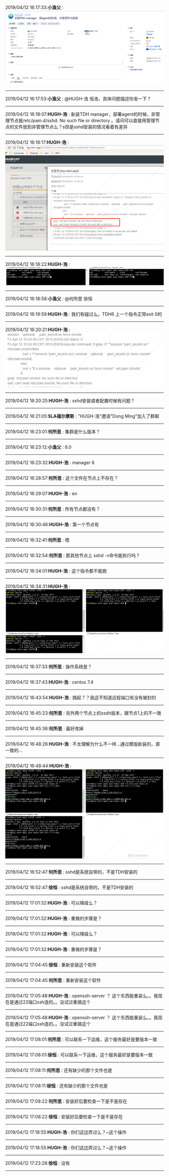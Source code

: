 2019/04/12 16:17:33:**小渔父** : ![图片如下](ATTACHMENT/1555057040.556961.png)
*******************************************************************************
2019/04/12 16:17:53:**小渔父** : @HUGH-浩 恒浩，具体问题描述你发一下？
*************************************************************************************
2019/04/12 16:18:07:**HUGH-浩** : 新装TDH manager，部署agent的时候，非管理节点报/etc/pam.d/sshd: No such file or directory 。请问可以直接用管理节点的文件放到非管理节点么？s但是sshd安装的情况看着有差异
*************************************************************************************
2019/04/12 16:18:17:**HUGH-浩** : ![图片如下](ATTACHMENT/1555057084.2443037.png)
*******************************************************************************
2019/04/12 16:18:22:**HUGH-浩** : ![图片如下](ATTACHMENT/1555057088.1944182.png)
*******************************************************************************
2019/04/12 16:18:58:**小渔父** : @何所思 徐恒
*************************************************************************************
2019/04/12 16:19:59:**HUGH-浩** : 我们有碰过么。TDH6 上一个指令正常exit 0的
*************************************************************************************
2019/04/12 16:20:21:**HUGH-浩** : ![图片如下](ATTACHMENT/1555057208.506501.png)
*******************************************************************************
2019/04/12 16:20:25:**HUGH-浩** : sshd安装或者配置时候有问题？
*************************************************************************************
2019/04/12 16:21:05:**SLA福尔摩斯** : "HUGH-浩"邀请"Dong Ming"加入了群聊
*************************************************************************************
2019/04/12 16:23:01:**何所思** : 集群是什么版本？
*************************************************************************************
2019/04/12 16:23:12:**小渔父** : 6.0
*************************************************************************************
2019/04/12 16:23:32:**HUGH-浩** : manager 6
*************************************************************************************
2019/04/12 16:28:57:**何所思** : 这个文件在节点上不存在？
*************************************************************************************
2019/04/12 16:29:07:**HUGH-浩** : en 
*************************************************************************************
2019/04/12 16:30:31:**何所思** : 所有节点都没有？
*************************************************************************************
2019/04/12 16:30:46:**HUGH-浩** : 第一个节点有
*************************************************************************************
2019/04/12 16:32:41:**何所思** : 嗯
*************************************************************************************
2019/04/12 16:32:54:**何所思** : 那其他节点上 sshd -v命令能执行吗？
*************************************************************************************
2019/04/12 16:34:01:**HUGH-浩** : 这个指令都不能跑
*************************************************************************************
2019/04/12 16:34:31:**HUGH-浩** : ![图片如下](ATTACHMENT/1555058057.7876878.png)
*******************************************************************************
2019/04/12 16:37:33:**何所思** : 操作系统是？
*************************************************************************************
2019/04/12 16:37:43:**HUGH-浩** : centos 7.4
*************************************************************************************
2019/04/12 16:43:54:**HUGH-浩** : 搞起？？我这不知道远程端口有没有被封的
*************************************************************************************
2019/04/12 16:45:23:**何所思** : 另外两个节点上的ssdh版本，跟节点1上的不一致
*************************************************************************************
2019/04/12 16:45:36:**何所思** : 最好改掉
*************************************************************************************
2019/04/12 16:48:26:**HUGH-浩** : 不太理解为什么不一样…通过模版新装的，源一致的…
*************************************************************************************
2019/04/12 16:48:44:**HUGH-浩** : ![图片如下](ATTACHMENT/1555058911.0089352.png)
*******************************************************************************
2019/04/12 16:52:47:**何所思** : sshd是系统自带的，不是TDH安装的
*************************************************************************************
2019/04/12 16:52:47:**徐恒** : sshd是系统自带的，不是TDH安装的
*************************************************************************************
2019/04/12 17:01:32:**HUGH-浩** : 可以降级么？
*************************************************************************************
2019/04/12 17:01:32:**HUGH-浩** : 重做的步骤是？
*************************************************************************************
2019/04/12 17:01:32:**HUGH-浩** : 可以降级么？
*************************************************************************************
2019/04/12 17:01:32:**HUGH-浩** : 重做的步骤是？
*************************************************************************************
2019/04/12 17:04:45:**徐恒** : 重新安装这个软件
*************************************************************************************
2019/04/12 17:04:45:**何所思** : 重新安装这个软件
*************************************************************************************
2019/04/12 17:05:48:**HUGH-浩** : openssh-server ？ 这个东西能重装么。。我现在是通过22端口ssh连的。。没试过重搞这个
*************************************************************************************
2019/04/12 17:05:48:**HUGH-浩** : openssh-server ？ 这个东西能重装么。。我现在是通过22端口ssh连的。。没试过重搞这个
*************************************************************************************
2019/04/12 17:08:01:**何所思** : 可以联系一下运维，这个服务最好是要版本一致
*************************************************************************************
2019/04/12 17:08:01:**徐恒** : 可以联系一下运维，这个服务最好是要版本一致
*************************************************************************************
2019/04/12 17:08:11:**何所思** : 还有缺少的那个文件也是
*************************************************************************************
2019/04/12 17:08:11:**徐恒** : 还有缺少的那个文件也是
*************************************************************************************
2019/04/12 17:08:22:**何所思** : 安装好后要检查一下是不是存在
*************************************************************************************
2019/04/12 17:08:22:**徐恒** : 安装好后要检查一下是不是存在
*************************************************************************************
2019/04/12 17:18:55:**HUGH-浩** : 你们这边弄过么？~这个操作
*************************************************************************************
2019/04/12 17:18:55:**HUGH-浩** : 你们这边弄过么？~这个操作
*************************************************************************************
2019/04/12 17:23:28:**徐恒** : 没有
*************************************************************************************
